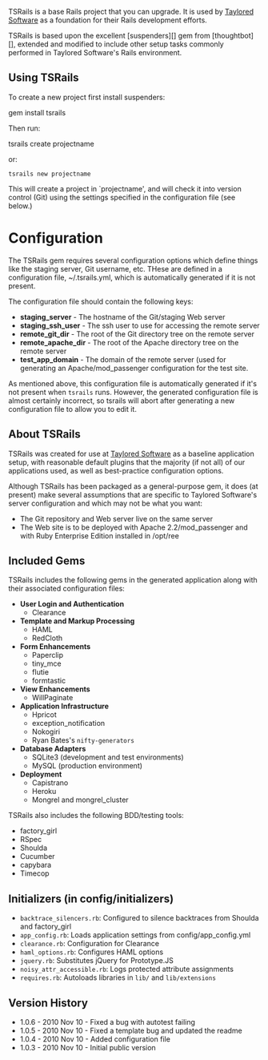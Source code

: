 TSRails is a base Rails project that you can upgrade. It is used by
[Taylored Software][] as a foundation for their Rails development
efforts.

TSRails is based upon the excellent [suspenders][] gem from [thoughtbot][],
extended and modified to include other setup tasks commonly performed in
Taylored Software's Rails environment.

Using TSRails
-------------

To create a new project first install suspenders:

  gem install tsrails

Then run:

  tsrails create projectname

or:

	tsrails new projectname

This will create a project in `projectname', and will check it into version
control (Git) using the settings specified in the configuration file (see
below.)

Configuration
=============

The TSRails gem requires several configuration options which define things
like the staging server, Git username, etc. THese are defined in a
configuration file, ~/.tsrails.yml, which is automatically generated if it
is not present.

The configuration file should contain the following keys:

- **staging_server** - The hostname of the Git/staging Web server
- **staging_ssh_user** - The ssh user to use for accessing the remote server
- **remote_git_dir** - The root of the Git directory tree on the remote server
- **remote_apache_dir** - The root of the Apache directory tree on the remote
  server
- **test_app_domain** - The domain of the remote server (used for generating
  an Apache/mod_passenger configuration for the test site.

As mentioned above, this configuration file is automatically generated if
it's not present when `tsrails` runs. However, the generated configuration
file is almost certainly incorrect, so tsrails will abort after generating
a new configuration file to allow you to edit it.

About TSRails
-------------

TSRails was created for use at [Taylored Software][] as a baseline application
setup, with reasonable default plugins that the majority (if not all) of our
applications used, as well as best-practice configuration options.

Although TSRails has been packaged as a general-purpose gem, it does (at
present) make several assumptions that are specific to Taylored Software's
server configuration and which may not be what you want:

- The Git repository and Web server live on the same server
- The Web site is to be deployed with Apache 2.2/mod_passenger and
  with Ruby Enterprise Edition installed in /opt/ree

Included Gems
-------------

TSRails includes the following gems in the generated application along with
their associated configuration files:

- **User Login and Authentication**
	- Clearance
- **Template and Markup Processing**
	- HAML
	- RedCloth
- **Form Enhancements**
	- Paperclip
	- tiny_mce
	- flutie
	- formtastic
- **View Enhancements**
	- WillPaginate
- **Application Infrastructure**
	- Hpricot
	- exception_notification
	- Nokogiri
	- Ryan Bates's `nifty-generators`
- **Database Adapters**
	- SQLite3 (development and test environments)
	- MySQL (production environment)
- **Deployment**
	- Capistrano
	- Heroku
	- Mongrel and mongrel_cluster

TSRails also includes the following BDD/testing tools:

- factory_girl
- RSpec
- Shoulda
- Cucumber
- capybara
- Timecop

Initializers (in config/initializers)
-------------------------------------

- `backtrace_silencers.rb`: Configured to silence backtraces from Shoulda and
  factory_girl
- `app_config.rb`: Loads application settings from config/app_config.yml
- `clearance.rb`: Configuration for Clearance
- `haml_options.rb`: Configures HAML options
- `jquery.rb`: Substitutes jQuery for Prototype.JS
- `noisy_attr_accessible.rb`: Logs protected attribute assignments
- `requires.rb`: Autoloads libraries in `lib/` and `lib/extensions`

Version History
---------------

- 1.0.6 - 2010 Nov 10 - Fixed a bug with autotest failing
- 1.0.5 - 2010 Nov 10 - Fixed a template bug and updated the readme
- 1.0.4 - 2010 Nov 10 - Added configuration file
- 1.0.3 - 2010 Nov 10 - Initial public version

[Taylored Software]: http://www.taylored-software.com
